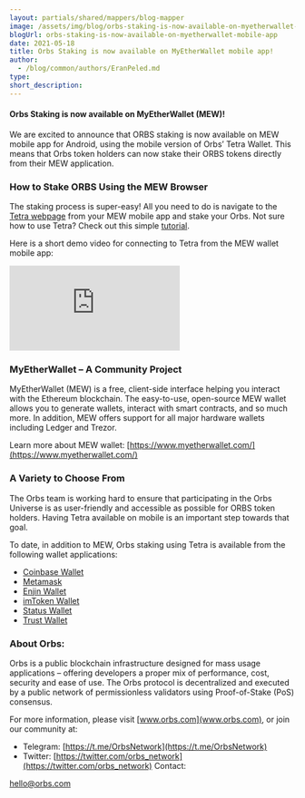 ```yaml
---
layout: partials/shared/mappers/blog-mapper
image: /assets/img/blog/orbs-staking-is-now-available-on-myetherwallet-mobile-app/bg.png
blogUrl: orbs-staking-is-now-available-on-myetherwallet-mobile-app
date: 2021-05-18
title: Orbs Staking is now available on MyEtherWallet mobile app!
author:
  - /blog/common/authors/EranPeled.md
type:
short_description:
---
```


#### Orbs Staking is now available on MyEtherWallet (MEW)!

We are excited to announce that ORBS staking is now available on MEW mobile app for Android, using the mobile version of Orbs’ Tetra Wallet. This means that Orbs token holders can now stake their ORBS tokens directly from their MEW application.

### How to Stake ORBS Using the MEW Browser

The staking process is super-easy! All you need to do is navigate to the [Tetra webpage](https://staking.orbs.network/) from your MEW mobile app and stake your Orbs. Not sure how to use Tetra? Check out this simple [tutorial](/tetra-orbs-staking-wallet-tutorial).

Here is a short demo video for connecting to Tetra from the MEW wallet mobile app:

<iframe  src="https://www.youtube.com/embed/2rLpY9oxFpU" title="YouTube video player" frameborder="0" allow="accelerometer; autoplay; clipboard-write; encrypted-media; gyroscope; picture-in-picture" allowfullscreen></iframe>

### MyEtherWallet – A Community Project

MyEtherWallet (MEW) is a free, client-side interface helping you interact with the Ethereum blockchain. The easy-to-use, open-source MEW wallet allows you to generate wallets, interact with smart contracts, and so much more. In addition, MEW offers support for all major hardware wallets including Ledger and Trezor.

Learn more about MEW wallet: [https://www.myetherwallet.com/](https://www.myetherwallet.com/)

### A Variety to Choose From

The Orbs team is working hard to ensure that participating in the Orbs Universe is as user-friendly and accessible as possible for ORBS token holders. Having Tetra available on mobile is an important step towards that goal.

To date, in addition to MEW, Orbs staking using Tetra is available from the following wallet applications:

- [Coinbase Wallet](/orbs-staking-is-now-available-on-the-coinbase-wallet-mobile-app)
- [Metamask](/orbs-swaps-and-staking-now-available-on-metamask-wallet)
- [Enjin Wallet](/tetra-staking-wallet-by-orbs-now-on-mobile)
- [imToken Wallet](/orbs-tetra-staking-is-now-available-on-imtoken-wallet)
- [Status Wallet](/orbs-staking-is-now-available-on-the-status-wallet-mobile-app)
- [Trust Wallet](/orbs-staking-is-now-available-on-the-trust-wallet-mobile)

<div class = 'line-separator '></div>

### About Orbs:

Orbs is a public blockchain infrastructure designed for mass usage applications – offering developers a proper mix of performance, cost, security and ease of use. The Orbs protocol is decentralized and executed by a public network of permissionless validators using Proof-of-Stake (PoS) consensus.

For more information, please visit [www.orbs.com](www.orbs.com), or join our community at:

- Telegram: [https://t.me/OrbsNetwork](https://t.me/OrbsNetwork)
- Twitter: [https://twitter.com/orbs_network](https://twitter.com/orbs_network)
  Contact:

hello@orbs.com
